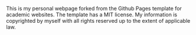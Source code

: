 This is my personal webpage forked from the Github Pages template for academic websites. The template has a MIT license.
My information is copyrighted by myself with all rights reserved up to the extent of applicable law.
